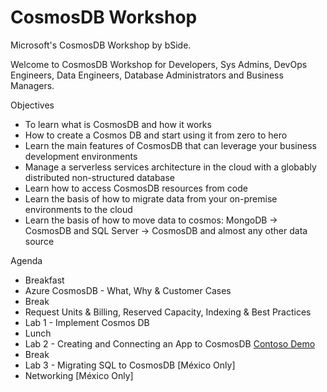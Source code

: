 # CosmosDB Workshop
Microsoft's CosmosDB Workshop by bSide.

Welcome to CosmosDB Workshop for Developers, Sys Admins, DevOps Engineers, Data Engineers, Database Administrators and Business Managers.

Objectives
- To learn what is CosmosDB and how it works
- How to create a Cosmos DB and start using it from zero to hero
- Learn the main features of CosmosDB that can leverage your business development environments
- Manage a serverless services architecture in the cloud with a globably distributed non-structured database
- Learn how to access CosmosDB resources from code
- Learn the basis of how to migrate data from your on-premise environments to the cloud
- Learn the basis of how to move data to cosmos: MongoDB -> CosmosDB and SQL Server -> CosmosDB and almost any other data source

Agenda
- Breakfast
- Azure CosmosDB - What, Why & Customer Cases
- Break
- Request Units & Billing, Reserved Capacity, Indexing & Best Practices
- Lab 1 - Implement Cosmos DB
- Lunch
- Lab 2 - Creating and Connecting an App to CosmosDB [Contoso Demo](https://github.com/Microsoft/ContosoAir)
- Break
- Lab 3 - Migrating SQL to CosmosDB [México Only]
- Networking [México Only]
